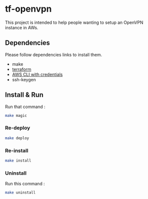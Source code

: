 # tf-openvpn
This project is intended to help people wanting to setup an OpenVPN instance in AWs.

## Dependencies

Please follow dependencies links to install them.
 
- make
- [terraform](https://www.terraform.io/downloads.html)
- [AWS CLI with credentials](https://docs.aws.amazon.com/cli/latest/userguide/cli-chap-install.html)
- ssh-keygen

## Install & Run 

Run that command :

```bash
make magic
```

### Re-deploy

````bash
make deploy
````

### Re-install

````bash
make install
````

### Uninstall

Run this command :

````bash
make uninstall
````
